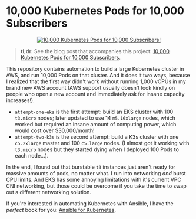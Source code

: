 # 10,000 Kubernetes Pods for 10,000 Subscribers

<p align="center"><a href="https://www.youtube.com/watch?v=TODO_VIDEO_ID"><img src="https://img.youtube.com/vi/TODO_VIDEO_ID/0.jpg" alt="10,000 Kubernetes Pods for 10,000 Subscribers!" /></a></p>

> **tl;dr**: See the blog post that accompanies this project: [10,000 Kubernetes Pods for 10,000 Subscribers](https://www.jeffgeerling.com/blog/2020/10000-kubernetes-pods-10000-subscribers).

This repository contains automation to build a large Kubernetes cluster in AWS, and run 10,000 Pods on that cluster. And it does it two ways, because I realized that the first way didn't work without running 1,000 vCPUs in my brand new AWS account (AWS support usually doesn't look kindly on people who open a new account and immediately ask for insane capacity increases!).

  - `attempt-one-eks` is the first attempt: build an EKS cluster with 100 `t3.micro` nodes; later updated to use 14 `m5.16xlarge` nodes, which worked but required an insane amount of computing power, which would cost over $30,000/month!
  - `attempt-two-k3s` is the second attempt: build a K3s cluster with one `c5.2xlarge` master and 100 `c5.large` nodes. (I almost got it working with `t3.micro` nodes but they started dying when I deployed 100 Pods to each node...).

In the end, I found out that burstable `t3` instances just aren't ready for massive amounts of pods, no matter what. I run into networking _and_ burst CPU limits. And EKS has some annoying limitations with it's current VPC CNI networking, but those could be overcome if you take the time to swap out a different networking solution.

If you're interested in automating Kubernetes with Ansible, I have the _perfect_ book for you: [Ansible for Kubernetes](https://www.ansibleforkubernetes.com).
